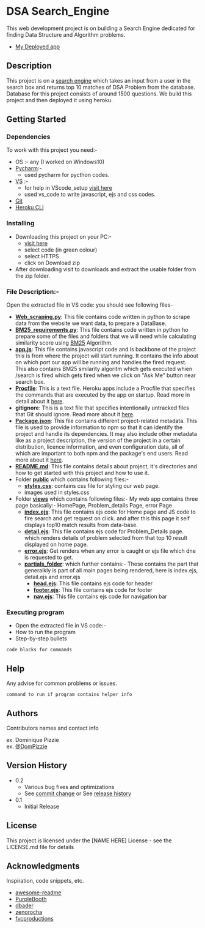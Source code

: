 # DSA Search_Engine

This web development  project is on building a Search Engine dedicated for finding Data Structure and Algorithm problems.
* [ My Deployed app](https://dsa-search-engine-ss.herokuapp.com/)


## Description
This project is on a [search engine](https://dsa-search-engine-ss.herokuapp.com/) which takes an input from a user in the search box and returns top 10 matches of DSA Problem from the database.
Database for this project consists of around 1500 questions.
We build this project and then deployed it using heroku.

## Getting Started

### Dependencies
To work with this project you need:-
* OS :-  any (I worked on Windows10)
* [Pycharm](https://www.jetbrains.com/help/pycharm/installation-guide.html#toolbox):- 
  * used pycharm for pycthon codes.
* [VS](https://code.visualstudio.com/download) :- 
   * for help in VScode_setup [visit here](https://github.com/john-smilga/VS-CODE-SETUP)
   * used vs_code to write javascript, ejs and css codes.
* [Git](https://git-scm.com/downloads)
* [Heroku CLI](https://devcenter.heroku.com/articles/heroku-cli)

### Installing

* Downloading this  project on your PC:-
  * [visit here]( https://github.com/Shruti192/DSA_SE)
  * select code (in green colour)
  * select HTTPS
  * click on Download zip
* After downloading visit to downloads and extract the usable folder from the zip folder.

### File Description:-
Open the extracted file in VS code: you should see following files-
* **[Web_scraping.py](https://github.com/Shruti192/DSA_SE/blob/main/web_scraping.py)**: This file contains code written in python to scrape data from the website we want data, to prepare a DataBase.
* **[BM25_requirements.py](https://github.com/Shruti192/DSA_SE/blob/main/BM25_requirements.py)**: This file contains code written in python ho prepare some of the files and folders that we will need while calculating similarity score using [BM25](http://ipl.cs.aueb.gr/stougiannis/bm25.html) Algorithm.
* **[app.js](https://github.com/Shruti192/DSA_SE/blob/main/app.js)**:  This file contains javascript code and is backbone of the project this is from where the project will start running. It contains the info about on which port our app will be running and handles the fired request. This also contains BM25 smilarity algoritm  which gets executed whien /search is fired which gets fired when we click on "Ask Me" button near search box.
* **[Procfile](https://github.com/Shruti192/DSA_SE/blob/main/Procfile)**: This is a text file.
  Heroku apps include a Procfile that specifies the commands that are executed by the app on startup. Read more in detail about it [here](https://devcenter.heroku.com/articles/procfile).
* **gitignore**: This is a text file that specifies intentionally untracked files that Git should ignore. Read more about it [here](https://git-scm.com/docs/gitignore).
* **[Package.json](https://github.com/Shruti192/DSA_SE/blob/main/package.json)**: This file contains different project-related metadata. This file is used to provide information to npm so that it can identify the project and handle its dependencies. It may also include other metadata like as a project description, the version of the project in a certain distribution, licence information, and even configuration data, all of which are important to both npm and the package's end users. Read more about it [here](https://nodejs.org/en/knowledge/getting-started/npm/what-is-the-file-package-json/).
* **[README.md](https://github.com/Shruti192/DSA_SE/blob/main/README.md)**: This file contains details about project, it's directories and how to get started with this project and how to use it.
* Folder **[public](https://github.com/Shruti192/DSA_SE/tree/main/public)** which contains following files:- 
  * **[styles.css](https://github.com/Shruti192/DSA_SE/blob/main/public/styles.css)**: contains css file for styling our web page.
  * images used in styles.css
* Folder **[views](https://github.com/Shruti192/DSA_SE/tree/main/views)** which contains following files:- 
  My web app contains three page basically:-  HomePage, Problem_details Page, error Page
  * **[index.ejs](https://github.com/Shruti192/DSA_SE/blob/main/views/index.ejs)**: This file contains ejs code for Home page and JS code to fire search and get request on click. and after this this page it self displays top10 match results from data-base.
  * **[detail.ejs](https://github.com/Shruti192/DSA_SE/blob/main/views/detail.ejs)**: This file contains ejs code for Problem_Details page. which renders details of problem selected from that top 10 result displayed on home page.
  * **[error.ejs](https://github.com/Shruti192/DSA_SE/blob/main/views/error.ejs)**: Get renders when any error is caught or ejs file which dne is requested to get.
  * **[partials_folder](https://github.com/Shruti192/DSA_SE/tree/main/views/partials)**: which further contains:- 
    These contains the part that generalkly is part of all main pages being rendered, here is index.ejs, detail.ejs and error.ejs
    * **[head.ejs](https://github.com/Shruti192/DSA_SE/blob/main/views/partials/head.ejs)**: This file contains ejs code for header
    * **[footer.ejs](https://github.com/Shruti192/DSA_SE/blob/main/views/partials/footer.ejs)**: This file contains ejs code for footer
    * **[nav.ejs](https://github.com/Shruti192/DSA_SE/blob/main/views/partials/nav.ejs)**: This file contains ejs code for navigation bar



### Executing program
* Open the extracted file in VS code:-
* How to run the program
* Step-by-step bullets
```
code blocks for commands
```

## Help

Any advise for common problems or issues.
```
command to run if program contains helper info
```

## Authors

Contributors names and contact info

ex. Dominique Pizzie  
ex. [@DomPizzie](https://twitter.com/dompizzie)

## Version History

* 0.2
    * Various bug fixes and optimizations
    * See [commit change]() or See [release history]()
* 0.1
    * Initial Release

## License

This project is licensed under the [NAME HERE] License - see the LICENSE.md file for details

## Acknowledgments

Inspiration, code snippets, etc.
* [awesome-readme](https://github.com/matiassingers/awesome-readme)
* [PurpleBooth](https://gist.github.com/PurpleBooth/109311bb0361f32d87a2)
* [dbader](https://github.com/dbader/readme-template)
* [zenorocha](https://gist.github.com/zenorocha/4526327)
* [fvcproductions](https://gist.github.com/fvcproductions/1bfc2d4aecb01a834b46)
